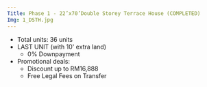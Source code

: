 ```yaml
---
Title: Phase 1 - 22’x70’Double Storey Terrace House (COMPLETED)
Img: 1_DSTH.jpg
---
```


* Total units: 36 units
* LAST UNIT (with 10' extra land)
    - 0% Downpayment
* Promotional deals:
    - Discount up to RM16,888
    - Free Legal Fees on Transfer